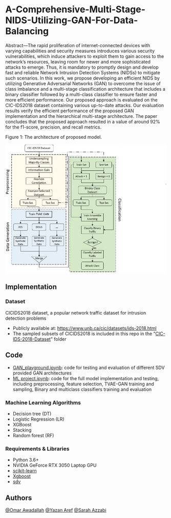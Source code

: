 # A-Comprehensive-Multi-Stage-NIDS-Utilizing-GAN-For-Data-Balancing

Abstract—The rapid proliferation of internet-connected
devices with varying capabilities and security measures
introduces various security vulnerabilities, which induce
attackers to exploit them to gain access to the network’s
resources, leaving room for newer and more sophisticated
attacks to emerge. Thus, it is mandatory to promptly
design and develop fast and reliable Network Intrusion
Detection Systems (NIDSs) to mitigate such scenarios.
In this work, we propose developing an efficient NIDS
by utilizing Generative Adversarial Networks (GAN) to
overcome the issue of class imbalance and a multi-stage
classification architecture that includes a binary classifier
followed by a multi-class classifier to ensure faster and
more efficient performance. Our proposed approach is
evaluated on the CIC-IDS2018 dataset containing various
up-to-date attacks. Our evaluation results verify the efficient performance of the proposed GAN implementation
and the hierarchical multi-stage architecture. The paper
concludes that the proposed approach resulted in a value of
around 92% for the f1-score, precision, and recall metrics.

<p align="left">Figure 1: The architecture of proposed model.</p>
<p align="center">
<img src="Architecture.png" width=900/>
</p>


## Implementation 
### Dataset 
CICIDS2018 dataset, a popular network traffic dataset for intrusion detection problems
* Publicly available at: https://www.unb.ca/cic/datasets/ids-2018.html  
* The sampled subsets of CICIDS2018 is included in this repo in the "[CIC-IDS-2018-Dataset](https://github.com/sarahazzabi/A-Comprehensive-Multi-Stage-NIDS-Utilizing-GAN-For-Data-Balancing/tree/main/CIC-IDS-2018-Dataset)" folder

## Code
* [GAN_playground.ipynb](https://github.com/sarahazzabi/A-Comprehensive-Multi-Stage-NIDS-Utilizing-GAN-For-Data-Balancing/blob/main/GAN_playground.ipynb): code for testing and evaluation of different SDV provided GAN architectures 
* [ML project.ipynb](https://github.com/sarahazzabi/A-Comprehensive-Multi-Stage-NIDS-Utilizing-GAN-For-Data-Balancing/blob/main/ML%20project.ipynb): code for the full model implementation and testing, including preprocessing, feature selection, TVAE-GAN training and sampling, Binary and multiclass classifiers training and evaluation

### Machine Learning Algorithms 
* Decision tree (DT)
* Logistic Regression (LR)
* XGBoost  
* Stacking
* Random forest (RF)

### Requirements & Libraries  
* Python 3.6+ 
* NVIDIA GeForce RTX 3050 Laptop GPU
* [scikit-learn](https://scikit-learn.org/stable/)  
* [Xgboost](https://xgboost.readthedocs.io/en/latest/python/python_intro.html)
* [sdv](https://sdv.dev/SDV/) 

## Authors
 
[@Omar Awadallah](https://www.linkedin.com/in/omar-awadallah-852b841a1)
[@Yazan Aref](https://ae.linkedin.com/in/yazan-aref-467a1517b)
[@Sarah Azzabi](https://ca.linkedin.com/in/sarah-issa-azzabi)


